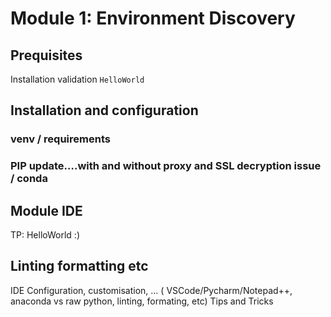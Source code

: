 # Module 1: Environment Discovery

## Prequisites

Installation validation ```HelloWorld```

## Installation and configuration

### venv / requirements

### PIP update….with and without proxy and SSL decryption issue  / conda

## Module IDE

TP: HelloWorld :)

## Linting formatting etc

IDE  Configuration, customisation, …
( VSCode/Pycharm/Notepad++, anaconda vs raw python, linting, formating, etc)
Tips and Tricks

